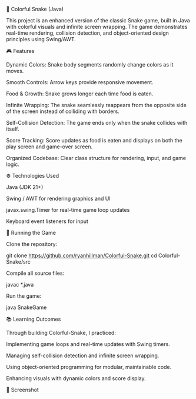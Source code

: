 🐍 Colorful Snake (Java)

This project is an enhanced version of the classic Snake game, built in Java with colorful visuals and infinite screen wrapping. The game demonstrates real-time rendering, collision detection, and object-oriented design principles using Swing/AWT.

🎮 Features

Dynamic Colors: Snake body segments randomly change colors as it moves.

Smooth Controls: Arrow keys provide responsive movement.

Food & Growth: Snake grows longer each time food is eaten.

Infinite Wrapping: The snake seamlessly reappears from the opposite side of the screen instead of colliding with borders.

Self-Collision Detection: The game ends only when the snake collides with itself.

Score Tracking: Score updates as food is eaten and displays on both the play screen and game-over screen.

Organized Codebase: Clear class structure for rendering, input, and game logic.

⚙️ Technologies Used

Java (JDK 21+)

Swing / AWT for rendering graphics and UI

javax.swing.Timer for real-time game loop updates

Keyboard event listeners for input

🚀 Running the Game

Clone the repository:

git clone https://github.com/ryanhillman/Colorful-Snake.git
cd Colorful-Snake/src


Compile all source files:

javac *.java


Run the game:

java SnakeGame

📚 Learning Outcomes

Through building Colorful-Snake, I practiced:

Implementing game loops and real-time updates with Swing timers.

Managing self-collision detection and infinite screen wrapping.

Using object-oriented programming for modular, maintainable code.

Enhancing visuals with dynamic colors and score display.

🎨 Screenshot